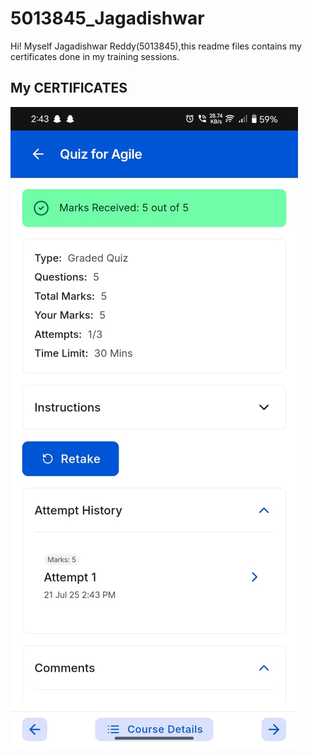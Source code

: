 # 5013845\_Jagadishwar



Hi! Myself Jagadishwar Reddy(5013845),this readme files contains my certificates done in my training sessions.



## My CERTIFICATES



![Agile completion screenshot](<AGILE -1.jpg>)